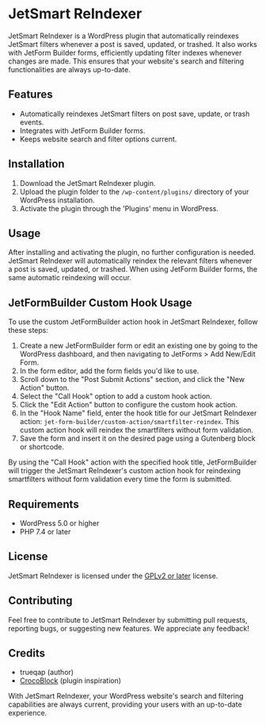 # JetSmart ReIndexer

JetSmart ReIndexer is a WordPress plugin that automatically reindexes JetSmart filters whenever a post is saved, updated, or trashed. It also works with JetForm Builder forms, efficiently updating filter indexes whenever changes are made. This ensures that your website's search and filtering functionalities are always up-to-date.

## Features

- Automatically reindexes JetSmart filters on post save, update, or trash events.
- Integrates with JetForm Builder forms.
- Keeps website search and filter options current.

## Installation

1. Download the JetSmart ReIndexer plugin.
2. Upload the plugin folder to the `/wp-content/plugins/` directory of your WordPress installation.
3. Activate the plugin through the 'Plugins' menu in WordPress.

## Usage

After installing and activating the plugin, no further configuration is needed. JetSmart ReIndexer will automatically reindex the relevant filters whenever a post is saved, updated, or trashed. When using JetForm Builder forms, the same automatic reindexing will occur.

## JetFormBuilder Custom Hook Usage

To use the custom JetFormBuilder action hook in JetSmart ReIndexer, follow these steps:

1. Create a new JetFormBuilder form or edit an existing one by going to the WordPress dashboard, and then navigating to JetForms > Add New/Edit Form.
2. In the form editor, add the form fields you'd like to use.
3. Scroll down to the "Post Submit Actions" section, and click the "New Action" button.
4. Select the "Call Hook" option to add a custom hook action.
5. Click the "Edit Action" button to configure the custom hook action.
6. In the "Hook Name" field, enter the hook title for our JetSmart ReIndexer action: `jet-form-builder/custom-action/smartfilter-reindex`. This custom action hook will reindex the smartfilters without form validation.
7. Save the form and insert it on the desired page using a Gutenberg block or shortcode.

By using the "Call Hook" action with the specified hook title, JetFormBuilder will trigger the JetSmart ReIndexer's custom action hook for reindexing smartfilters without form validation every time the form is submitted.

## Requirements

- WordPress 5.0 or higher
- PHP 7.4 or later

## License

JetSmart ReIndexer is licensed under the [GPLv2 or later](https://www.gnu.org/licenses/gpl-2.0.html) license.

## Contributing

Feel free to contribute to JetSmart ReIndexer by submitting pull requests, reporting bugs, or suggesting new features. We appreciate any feedback!

## Credits

- trueqap (author)
- [CrocoBlock](https://github.com/CrocoBlock) (plugin inspiration)

With JetSmart ReIndexer, your WordPress website's search and filtering capabilities are always current, providing your users with an up-to-date experience.